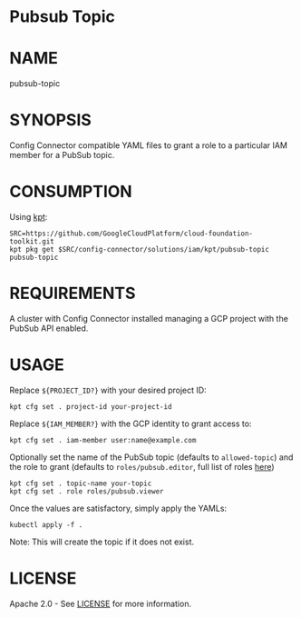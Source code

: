 Pubsub Topic
==================================================

# NAME

  pubsub-topic

# SYNOPSIS

  Config Connector compatible YAML files to grant a role to a particular IAM member for a PubSub topic.

# CONSUMPTION

  Using [kpt](https://googlecontainertools.github.io/kpt/):

  ```
  SRC=https://github.com/GoogleCloudPlatform/cloud-foundation-toolkit.git
  kpt pkg get $SRC/config-connector/solutions/iam/kpt/pubsub-topic pubsub-topic
  ```

# REQUIREMENTS

  A cluster with Config Connector installed managing a GCP project with the
PubSub API enabled.

# USAGE

  Replace `${PROJECT_ID?}` with your desired project ID:
  ```
  kpt cfg set . project-id your-project-id
  ```

  Replace `${IAM_MEMBER?}` with the GCP identity to grant access to:
  ```
  kpt cfg set . iam-member user:name@example.com
  ```

  Optionally set the name of the PubSub topic (defaults to `allowed-topic`) and
the role to grant (defaults to `roles/pubsub.editor`, full list of roles
[here](https://cloud.google.com/iam/docs/understanding-roles#pub-sub-roles))
  ```
  kpt cfg set . topic-name your-topic
  kpt cfg set . role roles/pubsub.viewer
  ```

  Once the values are satisfactory, simply apply the YAMLs:
  ```
  kubectl apply -f .
  ```

  Note: This will create the topic if it does not exist.


# LICENSE

  Apache 2.0 - See [LICENSE](/LICENSE) for more information.
